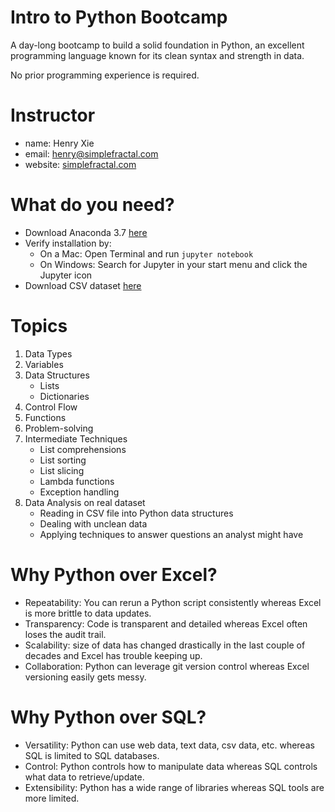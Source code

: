 # Intro to Python Bootcamp
A day-long bootcamp to build a solid foundation in Python, an excellent programming language known for its clean syntax and strength in data.

No prior programming experience is required.


# Instructor
- name: Henry Xie
- email: henry@simplefractal.com
- website: [simplefractal.com](http://simplefractal.com)

# What do you need?
- Download Anaconda 3.7 [here](https://www.anaconda.com/download/)
- Verify installation by:
    - On a Mac: Open Terminal and run `jupyter notebook`
    - On Windows: Search for Jupyter in your start menu and click the Jupyter icon
- Download CSV dataset [here](https://bit.ly/2jiFQlB)

# Topics
1. Data Types
2. Variables
3. Data Structures
    - Lists
    - Dictionaries
4. Control Flow
5. Functions
6. Problem-solving
7. Intermediate Techniques
    - List comprehensions
    - List sorting
    - List slicing
    - Lambda functions
    - Exception handling
8. Data Analysis on real dataset
    - Reading in CSV file into Python data structures
    - Dealing with unclean data
    - Applying techniques to answer questions an analyst might have


# Why Python over Excel?
- Repeatability: You can rerun a Python script consistently whereas Excel is more brittle to data updates.
- Transparency: Code is transparent and detailed whereas Excel often loses the audit trail.
- Scalability: size of data has changed drastically in the last couple of decades and Excel has trouble keeping up.
- Collaboration: Python can leverage git version control whereas Excel versioning easily gets messy.

# Why Python over SQL?
- Versatility: Python can use web data, text data, csv data, etc. whereas SQL is limited to SQL databases.
- Control: Python controls how to manipulate data whereas SQL controls what data to retrieve/update.
- Extensibility: Python has a wide range of libraries whereas SQL tools are more limited.
